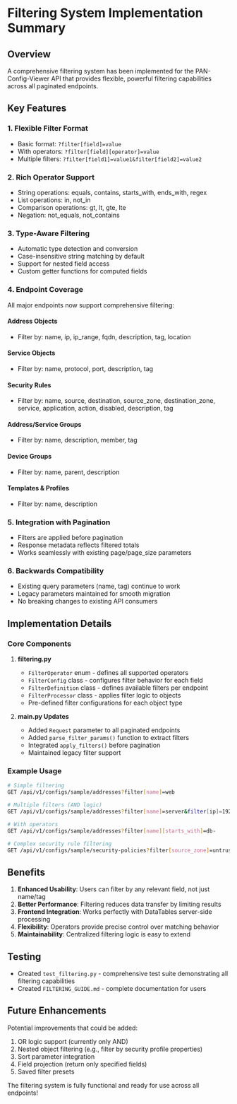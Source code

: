 # Filtering System Implementation Summary

## Overview

A comprehensive filtering system has been implemented for the PAN-Config-Viewer API that provides flexible, powerful filtering capabilities across all paginated endpoints.

## Key Features

### 1. **Flexible Filter Format**
- Basic format: `?filter[field]=value`
- With operators: `?filter[field][operator]=value`
- Multiple filters: `?filter[field1]=value1&filter[field2]=value2`

### 2. **Rich Operator Support**
- String operations: equals, contains, starts_with, ends_with, regex
- List operations: in, not_in
- Comparison operations: gt, lt, gte, lte
- Negation: not_equals, not_contains

### 3. **Type-Aware Filtering**
- Automatic type detection and conversion
- Case-insensitive string matching by default
- Support for nested field access
- Custom getter functions for computed fields

### 4. **Endpoint Coverage**

All major endpoints now support comprehensive filtering:

#### Address Objects
- Filter by: name, ip, ip_range, fqdn, description, tag, location

#### Service Objects
- Filter by: name, protocol, port, description, tag

#### Security Rules
- Filter by: name, source, destination, source_zone, destination_zone, service, application, action, disabled, description, tag

#### Address/Service Groups
- Filter by: name, description, member, tag

#### Device Groups
- Filter by: name, parent, description

#### Templates & Profiles
- Filter by: name, description

### 5. **Integration with Pagination**
- Filters are applied before pagination
- Response metadata reflects filtered totals
- Works seamlessly with existing page/page_size parameters

### 6. **Backwards Compatibility**
- Existing query parameters (name, tag) continue to work
- Legacy parameters maintained for smooth migration
- No breaking changes to existing API consumers

## Implementation Details

### Core Components

1. **filtering.py**
   - `FilterOperator` enum - defines all supported operators
   - `FilterConfig` class - configures filter behavior for each field
   - `FilterDefinition` class - defines available filters per endpoint
   - `FilterProcessor` class - applies filter logic to objects
   - Pre-defined filter configurations for each object type

2. **main.py Updates**
   - Added `Request` parameter to all paginated endpoints
   - Added `parse_filter_params()` function to extract filters
   - Integrated `apply_filters()` before pagination
   - Maintained legacy filter support

### Example Usage

```bash
# Simple filtering
GET /api/v1/configs/sample/addresses?filter[name]=web

# Multiple filters (AND logic)
GET /api/v1/configs/sample/addresses?filter[name]=server&filter[ip]=192.168

# With operators
GET /api/v1/configs/sample/addresses?filter[name][starts_with]=db-

# Complex security rule filtering
GET /api/v1/configs/sample/security-policies?filter[source_zone]=untrust&filter[destination_zone]=trust&filter[action]=allow
```

## Benefits

1. **Enhanced Usability**: Users can filter by any relevant field, not just name/tag
2. **Better Performance**: Filtering reduces data transfer by limiting results
3. **Frontend Integration**: Works perfectly with DataTables server-side processing
4. **Flexibility**: Operators provide precise control over matching behavior
5. **Maintainability**: Centralized filtering logic is easy to extend

## Testing

- Created `test_filtering.py` - comprehensive test suite demonstrating all filtering capabilities
- Created `FILTERING_GUIDE.md` - complete documentation for users

## Future Enhancements

Potential improvements that could be added:

1. OR logic support (currently only AND)
2. Nested object filtering (e.g., filter by security profile properties)
3. Sort parameter integration
4. Field projection (return only specified fields)
5. Saved filter presets

The filtering system is fully functional and ready for use across all endpoints!